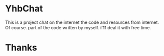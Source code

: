 # YhbChat
This is a project chat on the internet
the code and resources from internet. Of course. part of the code written by myself. i'11 deal it with free time.

# Thanks
